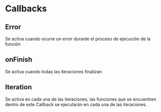 # Callbacks

## Error

Se activa cuando ocurre un error durante el proceso de ejecución de la función

## onFinish

Se activa cuando todas las iteraciones finalizan

## Iteration

Se activa en cada una de las iteraciones, las funciones que se encuentren dentro de este Callback se ejecutarán en cada una de las iteraciones.

